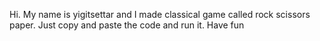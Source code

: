 Hi. My name is yigitsettar and I made classical game called rock scissors paper. Just copy and paste the code and run it. Have fun
